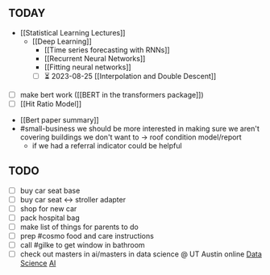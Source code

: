 ## TODAY

- [[Statistical Learning Lectures]]
    - [[Deep Learning]]
        - [[Time series forecasting with RNNs]]
        - [[Recurrent Neural Networks]]
        - [[Fitting neural networks]]
        - [ ] ⏳ 2023-08-25 [[Interpolation and Double Descent]]
- [ ] make bert work ([[BERT in the transformers package]])
- [ ] [[Hit Ratio Model]]
- [[Bert paper summary]]
- #small-business we should be more interested in making sure we aren't covering buildings we don't want to -> roof condition model/report
	- if we had a referral indicator could be helpful

## TODO

- [ ] buy car seat base
- [ ] buy car seat <-> stroller adapter
- [ ] shop for new car
- [ ] pack hospital bag
- [ ] make list of things for parents to do
- [ ] prep #cosmo food and care instructions
- [ ] call #gilke to get window in bathroom
- [ ] check out masters in ai/masters in data science @ UT Austin online
        [Data Science](https://cdso.utexas.edu/msds)
        [AI](https://cdso.utexas.edu/msai)
